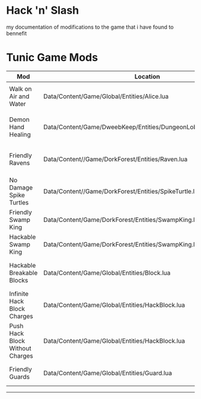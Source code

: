 # Hack 'n' Slash
 my documentation of modifications to the game that i have found to bennefit
# Tunic Game Mods

| Mod | Location | Class | Description | Modification |
|-----|----------|--------|-------------|--------------|
| Walk on Air and Water | Data/Content/Game/Global/Entities/Alice.lua | onEnterWater | Allows walking on water | Line 5: Change `if not collidingWater, go to 63` to `if collidingWater, go to 63` |
| Demon Hand Healing | Data/Content/Game/DweebKeep/Entities/DungeonLobby/DemonHand.lua | kill | Makes Demon Hand heal you | Line 7: Change `health:setHealth(0)` to `health:setHealth(%Whatever you want%)` |
| Friendly Ravens | Data/Content//Game/DorkForest/Entities/Raven.lua | onEntityLeavePerception | Prevents Ravens from attacking you or rock | Line 4: Change `if _ , then goto 9` to `if not _ , then goto 9` |
| No Damage Spike Turtles | Data/Content//Game/DorkForest/Entities/SpikeTurtle.lua | onHitRegionEntitieEnter | Prevents damage from Spike Turtles | Line 6: Change `if _ , goto 6` to `if not _ , goto 6` |
| Friendly Swamp King | Data/Content/Game/DorkForest/Entities/SwampKing.lua | init | Makes Swamp King friendly | Line 17: Change `_ ( self , " BAD ")` to `_ ( self , " GOOD ")` |
| Hackable Swamp King | Data/Content/Game/DorkForest/Entities/SwampKing.lua | isHackable | Makes Swamp King hackable | Line 6: Change `false -> _` to `true -> _` |
| Hackable Breakable Blocks | Data/Content/Game/Global/Entities/Block.lua | isHackable | Makes breakable blocks hackable | Line 0: Change `false -> _` to `true -> _` |
| Infinite Hack Block Charges | Data/Content/Game/Global/Entities/HackBlock.lua | onPushed | Prevents charge consumption | Line 1: Change `_ - 1 -> _` to `_ - 0 -> _` |
| Push Hack Block Without Charges | Data/Content/Game/Global/Entities/HackBlock.lua | canPush | Allows pushing without charges | Line 9: Change `false -> _` to `true -> _` |
| Friendly Guards | Data/Content/Game/Global/Entities/Guard.lua | init | Makes guards friendly | Line 67: Change `_ ( self , " BAD ")` to `_ ( self , " GOOD ")` |

---
